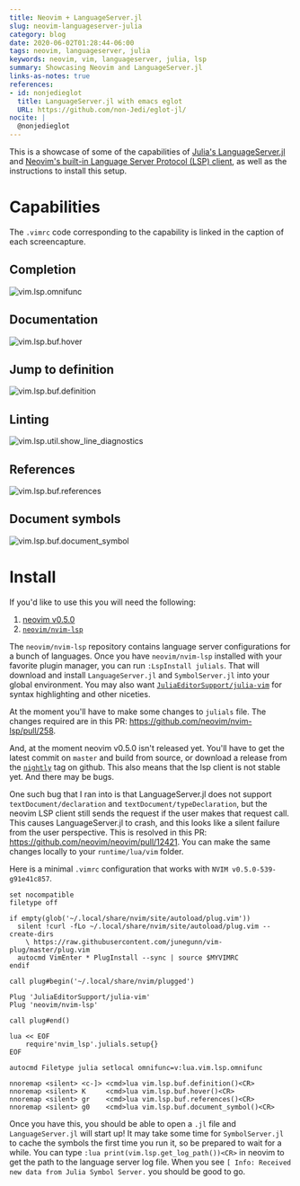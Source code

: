 ```yaml
---
title: Neovim + LanguageServer.jl
slug: neovim-languageserver-julia
category: blog
date: 2020-06-02T01:28:44-06:00
tags: neovim, languageserver, julia
keywords: neovim, vim, languageserver, julia, lsp
summary: Showcasing Neovim and LanguageServer.jl
links-as-notes: true
references:
- id: nonjedieglot
  title: LanguageServer.jl with emacs eglot
  URL: https://github.com/non-Jedi/eglot-jl/
nocite: |
  @nonjedieglot
---
```


This is a showcase of some of the capabilities of [Julia's LanguageServer.jl](https://github.com/julia-vscode/LanguageServer.jl) and [Neovim's built-in Language Server Protocol (LSP) client](https://neovim.io/doc/user/lsp.html), as well as the instructions to install this setup.

# Capabilities

The `.vimrc` code corresponding to the capability is linked in the caption of each screencapture.

## Completion

![[vim.lsp.omnifunc](https://github.com/kdheepak/dotfiles/blob/9f2f76877e0b6ace32c109d95e206ee9f1851193/vimrc#L648)](images/autocomplete.mov.gif)

## Documentation

![[vim.lsp.buf.hover](https://github.com/kdheepak/dotfiles/blob/9f2f76877e0b6ace32c109d95e206ee9f1851193/vimrc#L971)](images/documentation.mov.gif)

## Jump to definition

![[vim.lsp.buf.definition](https://github.com/kdheepak/dotfiles/blob/9f2f76877e0b6ace32c109d95e206ee9f1851193/vimrc#L968)](images/jumptodefinition.mov.gif)

## Linting

![[vim.lsp.util.show_line_diagnostics](https://github.com/kdheepak/dotfiles/blob/9f2f76877e0b6ace32c109d95e206ee9f1851193/vimrc#L992)](images/linting.mov.gif)

## References

![[vim.lsp.buf.references](https://github.com/kdheepak/dotfiles/blob/9f2f76877e0b6ace32c109d95e206ee9f1851193/vimrc#L983)](images/references.mov.gif)

## Document symbols

![[vim.lsp.buf.document\_symbol](https://github.com/kdheepak/dotfiles/blob/9f2f76877e0b6ace32c109d95e206ee9f1851193/vimrc#L986)](images/symbols.mov.gif)

# Install

If you'd like to use this you will need the following:

1. [neovim v0.5.0](https://github.com/neovim/neovim/releases/tag/nightly)
2. [`neovim/nvim-lsp`](https://github.com/neovim/nvim-lsp)

The `neovim/nvim-lsp` repository contains language server configurations for a bunch of languages.
Once you have `neovim/nvim-lsp` installed with your favorite plugin manager, you can run `:LspInstall julials`.
That will download and install `LanguageServer.jl` and `SymbolServer.jl` into your global environment.
You may also want [`JuliaEditorSupport/julia-vim`](https://github.com/JuliaEditorSupport/julia-vim) for syntax highlighting and other niceties.

At the moment you'll have to make some changes to `julials` file. The changes required are in this PR: <https://github.com/neovim/nvim-lsp/pull/258>.

And, at the moment neovim v0.5.0 isn't released yet. You'll have to get the latest commit on `master` and build from source, or download a release from the [`nightly`](https://github.com/neovim/neovim/releases/tag/nightly) tag on github.
This also means that the lsp client is not stable yet.
And there may be bugs.

One such bug that I ran into is that LanguageServer.jl does not support `textDocument/declaration` and `textDocument/typeDeclaration`, but the neovim LSP client still sends the request if the user makes that request call.
This causes LanguageServer.jl to crash, and this looks like a silent failure from the user perspective.
This is resolved in this PR: <https://github.com/neovim/neovim/pull/12421>.
You can make the same changes locally to your `runtime/lua/vim` folder.

Here is a minimal `.vimrc` configuration that works with `NVIM v0.5.0-539-g91e41c857`.

```vim
set nocompatible
filetype off

if empty(glob('~/.local/share/nvim/site/autoload/plug.vim'))
  silent !curl -fLo ~/.local/share/nvim/site/autoload/plug.vim --create-dirs
    \ https://raw.githubusercontent.com/junegunn/vim-plug/master/plug.vim
  autocmd VimEnter * PlugInstall --sync | source $MYVIMRC
endif

call plug#begin('~/.local/share/nvim/plugged')

Plug 'JuliaEditorSupport/julia-vim'
Plug 'neovim/nvim-lsp'

call plug#end()

lua << EOF
    require'nvim_lsp'.julials.setup{}
EOF

autocmd Filetype julia setlocal omnifunc=v:lua.vim.lsp.omnifunc

nnoremap <silent> <c-]> <cmd>lua vim.lsp.buf.definition()<CR>
nnoremap <silent> K     <cmd>lua vim.lsp.buf.hover()<CR>
nnoremap <silent> gr    <cmd>lua vim.lsp.buf.references()<CR>
nnoremap <silent> g0    <cmd>lua vim.lsp.buf.document_symbol()<CR>
```

Once you have this, you should be able to open a `.jl` file and `LanguageServer.jl` will start up!
It may take some time for `SymbolServer.jl` to cache the symbols the first time you run it, so be prepared to wait for a while.
You can type `:lua print(vim.lsp.get_log_path())<CR>` in neovim to get the path to the language server log file.
When you see `[ Info: Received new data from Julia Symbol Server.` you should be good to go.
